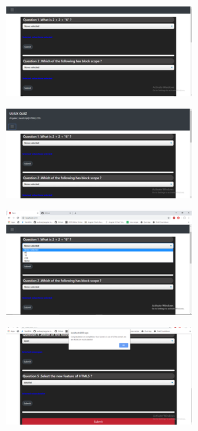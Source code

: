 
<img src="https://github.com/ParulPetal/QUIZZ/blob/master/src/assets/m.PNG"> <br/> <br/>

<img src="https://github.com/ParulPetal/QUIZZ/blob/master/src/assets/n.PNG"><br/> <br/>

<img src="https://github.com/ParulPetal/QUIZZ/blob/master/src/assets/Screenshot%20(94).png"><br/> <br/>

<img src="https://github.com/ParulPetal/QUIZZ/blob/master/src/assets/0.PNG"><br/> <br/>

